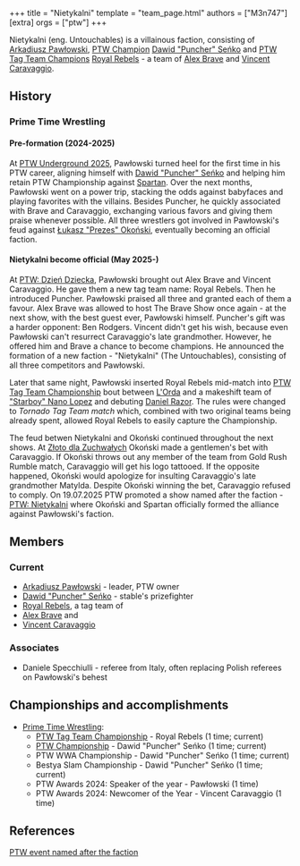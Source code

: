 +++
title = "Nietykalni"
template = "team_page.html"
authors = ["M3n747"]
[extra]
orgs = ["ptw"]
+++

Nietykalni (eng. Untouchables) is a villainous faction, consisting of [Arkadiusz Pawłowski](@/w/pan-pawlowski.md), [PTW Champion](@/c/ptw-championship.md) [Dawid "Puncher" Seńko](@/w/puncher.md) and [PTW Tag Team Champions](@/c/ptw-tag-team-championship.md) [Royal Rebels](@/tt/royal-rebels.md) - a team of [Alex Brave](@/w/alex-brave.md) and [Vincent Caravaggio](@/w/vincent-caravaggio.md).

## History

### Prime Time Wrestling

#### Pre-formation (2024-2025)

At [PTW Underground 2025](content/e/ptw/2024-12-07-ptw-underground-25.md), Pawłowski turned heel for the first time in his PTW career, aligning himself with [Dawid "Puncher" Seńko](@/w/puncher.md) and helping him retain PTW Championship against [Spartan](@/w/spartan.md). Over the next months, Pawłowski went on a power trip, stacking the odds against babyfaces and playing favorites with the villains. Besides Puncher, he quickly associated with Brave and Caravaggio, exchanging various favors and giving them praise whenever possible. All three wrestlers got involved in Pawłowski's feud against [Łukasz "Prezes" Okoński](@/w/lukasz-okonski.md), eventually becoming an official faction.

#### Nietykalni become official (May 2025-)

At [PTW: Dzień Dziecka](content/e/ptw/2025-05-31-ptw-dzien-dziecka.md), Pawłowski brought out Alex Brave and Vincent Caravaggio. He gave them a new tag team name: Royal Rebels. Then he introduced Puncher. Pawłowski praised all three and granted each of them a favour. Alex Brave was allowed to host The Brave Show once again - at the next show, with the best guest ever, Pawłowski himself. Puncher's gift was a harder opponent: Ben Rodgers. Vincent didn't get his wish, because even Pawłowski can't resurrect Caravaggio's late grandmother. However, he offered him and Brave a chance to become champions. He announced the formation of a new faction - "Nietykalni" (The Untouchables), consisting of all three competitors and Pawłowski.

Later that same night, Pawłowski inserted Royal Rebels mid-match into [PTW Tag Team Championship](@/c/ptw-tag-team-championship.md) bout between [L'Orda](@/tt/l-orda.md) and a makeshift team of ["Starboy" Nano Lopez](@/w/nano-lopez.md) and debuting [Daniel Razor](@/w/daniel-razor.md). The rules were changed to _Tornado Tag Team match_ which, combined with two original teams being already spent, allowed Royal Rebels to easily capture the Championship.

The feud betwen Nietykalni and Okoński continued throughout the next shows. At [Złoto dla Zuchwałych](content/e/ptw/2025-06-28-ptw-zloto-dla-zuchwalych.md) Okoński made a gentlemen's bet with Caravaggio. If Okoński throws out any member of the team from Gold Rush Rumble match, Caravaggio will get his logo tattooed. If the opposite happened, Okoński would apologize for insulting Caravaggio's late grandmother Matylda. Despite Okoński winning the bet, Caravaggio refused to comply.
On 19.07.2025 PTW promoted a show named after the faction - [PTW: Nietykalni](content/e/ptw/2025-07-19-ptw-nietykalni.md) where Okoński and Spartan officially formed the alliance against Pawłowski's faction.

## Members

### Current

* [Arkadiusz Pawłowski](@/w/pan-pawlowski.md) - leader, PTW owner
* [Dawid "Puncher" Seńko](@/w/puncher.md) - stable's prizefighter
* [Royal Rebels](@/tt/royal-rebels.md), a tag team of
 * [Alex Brave](@/w/alex-brave.md) and
 * [Vincent Caravaggio](@/w/vincent-caravaggio.md)

### Associates

* Daniele Specchiulli - referee from Italy, often replacing Polish referees on Pawłowski's behest
 
## Championships and accomplishments

* [Prime Time Wrestling](@/o/ptw.md):
  - [PTW Tag Team Championship](@/c/ptw-tag-team-championship.md) - Royal Rebels (1 time; current)
  - [PTW Championship](@/c/ptw-championship.md) - Dawid "Puncher" Seńko (1 time; current)
  - PTW WWA Championship - Dawid "Puncher" Seńko (1 time; current)
  - Bestya Slam Championship - Dawid "Puncher" Seńko (1 time; current)
  - PTW Awards 2024: Speaker of the year - Pawłowski (1 time)
  - PTW Awards 2024: Newcomer of the Year - Vincent Caravaggio (1 time)

## References 

[PTW event named after the faction](https://www.facebook.com/events/967015402116667)
